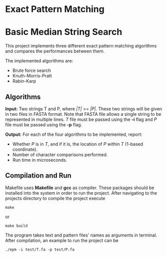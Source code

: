 # Exact Pattern Matching
# Basic Median String Search
This project implements three different exact pattern matching algorithms and compares the performances between them.

The implemented algorithms are:
- Brute force search
- Knuth-Morris-Pratt
- Rabin-Karp

## Algorithms


**Input:** Two strings T and P, where *|T|* >= *|P|*. These two strings will be given in two files in
FASTA format. Note that FASTA file allows a single string to be represented in multiple lines.
*T* file must be passed using the **-i** flag and *P* file must be passed using the **-p** flag.

**Output:** For each of the four algorithms to be implemented, report:
- Whether *P* is in *T*, and if it is, the location of *P* within *T* (1-based coordinate).
- Number of character comparisons performed.
- Run time in microseconds.

## Compilation and Run
Makefile uses **Makefile** and **gcc** as compiler. These packages should be installed into the system in order to run the project.
After navigating to the projects directory to compile the project execute
```
make
```
or
```
make build
```

The program takes text and pattern files' names as arguments in terminal. After compilation, an example to run the project can be
```
./epm -i test/T.fa -p test/P.fa
```
